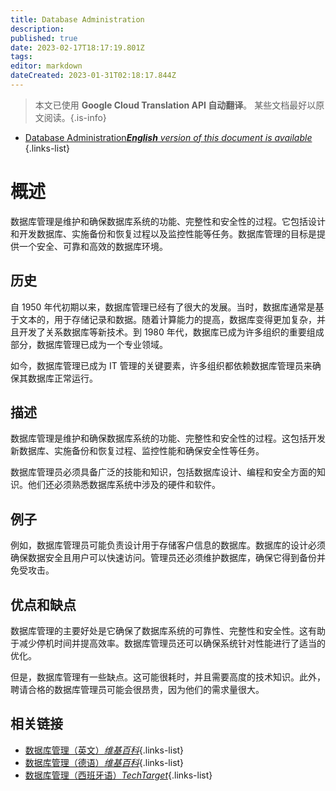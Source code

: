 ```yaml
---
title: Database Administration
description: 
published: true
date: 2023-02-17T18:17:19.801Z
tags: 
editor: markdown
dateCreated: 2023-01-31T02:18:17.844Z
---
```


> 本文已使用 **Google Cloud Translation API 自动翻译**。
某些文档最好以原文阅读。{.is-info}
- [Database Administration***English** version of this document is available*](/en/Knowledge-base/Dictionary/database-administration)
{.links-list}


# 概述
数据库管理是维护和确保数据库系统的功能、完整性和安全性的过程。它包括设计和开发数据库、实施备份和恢复过程以及监控性能等任务。数据库管理的目标是提供一个安全、可靠和高效的数据库环境。

## 历史
自 1950 年代初期以来，数据库管理已经有了很大的发展。当时，数据库通常是基于文本的，用于存储记录和数据。随着计算能力的提高，数据库变得更加复杂，并且开发了关系数据库等新技术。到 1980 年代，数据库已成为许多组织的重要组成部分，数据库管理已成为一个专业领域。

如今，数据库管理已成为 IT 管理的关键要素，许多组织都依赖数据库管理员来确保其数据库正常运行。

## 描述
数据库管理是维护和确保数据库系统的功能、完整性和安全性的过程。这包括开发新数据库、实施备份和恢复过程、监控性能和确保安全性等任务。

数据库管理员必须具备广泛的技能和知识，包括数据库设计、编程和安全方面的知识。他们还必须熟悉数据库系统中涉及的硬件和软件。

## 例子
例如，数据库管理员可能负责设计用于存储客户信息的数据库。数据库的设计必须确保数据安全且用户可以快速访问。管理员还必须维护数据库，确保它得到备份并免受攻击。

## 优点和缺点
数据库管理的主要好处是它确保了数据库系统的可靠性、完整性和安全性。这有助于减少停机时间并提高效率。数据库管理员还可以确保系统针对性能进行了适当的优化。

但是，数据库管理有一些缺点。这可能很耗时，并且需要高度的技术知识。此外，聘请合格的数据库管理员可能会很昂贵，因为他们的需求量很大。

## 相关链接
- [数据库管理（英文）*维基百科*](https://en.wikipedia.org/wiki/Database_administration){.links-list}
- [数据库管理（德语）*维基百科*](https://de.wikipedia.org/wiki/Datenbankadministration){.links-list}
- [数据库管理（西班牙语）*TechTarget*](https://es.wikipedia.org/wiki/Administraci%C3%B3n_de_bases_de_datos){.links-list}